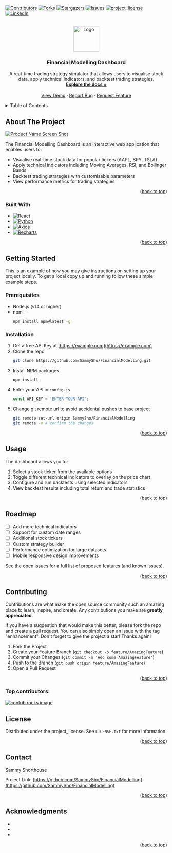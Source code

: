 <!-- Improved compatibility of back to top link: See: https://github.com/othneildrew/Best-README-Template/pull/73 -->
<a id="readme-top"></a>
<!--
*** Thanks for checking out the Best-README-Template. If you have a suggestion
*** that would make this better, please fork the repo and create a pull request
*** or simply open an issue with the tag "enhancement".
*** Don't forget to give the project a star!
*** Thanks again! Now go create something AMAZING! :D
-->



<!-- PROJECT SHIELDS -->
<!--
*** I'm using markdown "reference style" links for readability.
*** Reference links are enclosed in brackets [ ] instead of parentheses ( ).
*** See the bottom of this document for the declaration of the reference variables
*** for contributors-url, forks-url, etc. This is an optional, concise syntax you may use.
*** https://www.markdownguide.org/basic-syntax/#reference-style-links
-->
[![Contributors][contributors-shield]][contributors-url]
[![Forks][forks-shield]][forks-url]
[![Stargazers][stars-shield]][stars-url]
[![Issues][issues-shield]][issues-url]
[![project_license][license-shield]][license-url]
[![LinkedIn][linkedin-shield]][linkedin-url]



<!-- PROJECT LOGO -->
<br />
<div align="center">
  <a href="https://github.com/SammySho/FinancialModelling">
    <img src="images/logo.png" alt="Logo" width="80" height="80">
  </a>

<h3 align="center">Financial Modelling Dashboard</h3>

  <p align="center">
    A real-time trading strategy simulator that allows users to visualise stock data, apply technical indicators, and backtest trading strategies.
    <br />
    <a href="https://github.com/SammySho/FinancialModelling"><strong>Explore the docs »</strong></a>
    <br />
    <br />
    <a href="https://trading.sammyshorthouse.com">View Demo</a>
    &middot;
    <a href="https://github.com/SammySho/FinancialModelling/issues/new?labels=bug&template=bug-report---.md">Report Bug</a>
    &middot;
    <a href="https://github.com/SammySho/FinancialModelling/issues/new?labels=enhancement&template=feature-request---.md">Request Feature</a>
  </p>
</div>



<!-- TABLE OF CONTENTS -->
<details>
  <summary>Table of Contents</summary>
  <ol>
    <li>
      <a href="#about-the-project">About The Project</a>
      <ul>
        <li><a href="#built-with">Built With</a></li>
      </ul>
    </li>
    <li>
      <a href="#getting-started">Getting Started</a>
      <ul>
        <li><a href="#prerequisites">Prerequisites</a></li>
        <li><a href="#installation">Installation</a></li>
      </ul>
    </li>
    <li><a href="#usage">Usage</a></li>
    <li><a href="#roadmap">Roadmap</a></li>
    <li><a href="#contributing">Contributing</a></li>
    <li><a href="#license">License</a></li>
    <li><a href="#contact">Contact</a></li>
    <li><a href="#acknowledgments">Acknowledgments</a></li>
  </ol>
</details>



<!-- ABOUT THE PROJECT -->
## About The Project

[![Product Name Screen Shot][product-screenshot]](https://example.com)

The Financial Modelling Dashboard is an interactive web application that enables users to:
- Visualise real-time stock data for popular tickers (AAPL, SPY, TSLA)
- Apply technical indicators including Moving Averages, RSI, and Bollinger Bands
- Backtest trading strategies with customisable parameters
- View performance metrics for trading strategies

<p align="right">(<a href="#readme-top">back to top</a>)</p>



### Built With
* [![React][React.js]][React-url]
* [![Python][Python.org]][Python-url]
* [![Axios][Axios.js]][Axios-url]
* [![Recharts][Recharts.org]][Recharts-url]

<p align="right">(<a href="#readme-top">back to top</a>)</p>



<!-- GETTING STARTED -->
## Getting Started

This is an example of how you may give instructions on setting up your project locally.
To get a local copy up and running follow these simple example steps.

### Prerequisites

* Node.js (v14 or higher)
* npm
  ```sh
  npm install npm@latest -g
  ```

### Installation

1. Get a free API Key at [https://example.com](https://example.com)
2. Clone the repo
   ```sh
   git clone https://github.com/SammySho/FinancialModelling.git
   ```
3. Install NPM packages
   ```sh
   npm install
   ```
4. Enter your API in `config.js`
   ```js
   const API_KEY = 'ENTER YOUR API';
   ```
5. Change git remote url to avoid accidental pushes to base project
   ```sh
   git remote set-url origin SammySho/FinancialModelling
   git remote -v # confirm the changes
   ```

<p align="right">(<a href="#readme-top">back to top</a>)</p>



<!-- USAGE EXAMPLES -->
## Usage

The dashboard allows you to:
1. Select a stock ticker from the available options
2. Toggle different technical indicators to overlay on the price chart
3. Configure and run backtests using selected indicators
4. View backtest results including total return and trade statistics

<p align="right">(<a href="#readme-top">back to top</a>)</p>



<!-- ROADMAP -->
## Roadmap

- [ ] Add more technical indicators
- [ ] Support for custom date ranges
- [ ] Additional stock tickers
- [ ] Custom strategy builder
- [ ] Performance optimization for large datasets
- [ ] Mobile responsive design improvements

See the [open issues](https://github.com/SammySho/FinancialModelling/issues) for a full list of proposed features (and known issues).

<p align="right">(<a href="#readme-top">back to top</a>)</p>



<!-- CONTRIBUTING -->
## Contributing

Contributions are what make the open source community such an amazing place to learn, inspire, and create. Any contributions you make are **greatly appreciated**.

If you have a suggestion that would make this better, please fork the repo and create a pull request. You can also simply open an issue with the tag "enhancement".
Don't forget to give the project a star! Thanks again!

1. Fork the Project
2. Create your Feature Branch (`git checkout -b feature/AmazingFeature`)
3. Commit your Changes (`git commit -m 'Add some AmazingFeature'`)
4. Push to the Branch (`git push origin feature/AmazingFeature`)
5. Open a Pull Request

<p align="right">(<a href="#readme-top">back to top</a>)</p>

### Top contributors:

<a href="https://github.com/SammySho/FinancialModelling/graphs/contributors">
  <img src="https://contrib.rocks/image?repo=SammySho/FinancialModelling" alt="contrib.rocks image" />
</a>



<!-- LICENSE -->
## License

Distributed under the project_license. See `LICENSE.txt` for more information.

<p align="right">(<a href="#readme-top">back to top</a>)</p>



<!-- CONTACT -->
## Contact

Sammy Shorthouse <!--[@twitter_handle](https://twitter.com/twitter_handle) - email@email_client.com-->

Project Link: [https://github.com/SammySho/FinancialModelling](https://github.com/SammySho/FinancialModelling)

<p align="right">(<a href="#readme-top">back to top</a>)</p>



<!-- ACKNOWLEDGMENTS -->
## Acknowledgments

* []()
* []()
* []()

<p align="right">(<a href="#readme-top">back to top</a>)</p>



<!-- MARKDOWN LINKS & IMAGES -->
<!-- https://www.markdownguide.org/basic-syntax/#reference-style-links -->
[contributors-shield]: https://img.shields.io/github/contributors/SammySho/FinancialModelling.svg?style=for-the-badge
[contributors-url]: https://github.com/SammySho/FinancialModelling/graphs/contributors
[forks-shield]: https://img.shields.io/github/forks/SammySho/FinancialModelling.svg?style=for-the-badge
[forks-url]: https://github.com/SammySho/FinancialModelling/network/members
[stars-shield]: https://img.shields.io/github/stars/SammySho/FinancialModelling.svg?style=for-the-badge
[stars-url]: https://github.com/SammySho/FinancialModelling/stargazers
[issues-shield]: https://img.shields.io/github/issues/SammySho/FinancialModelling.svg?style=for-the-badge
[issues-url]: https://github.com/SammySho/FinancialModelling/issues
[license-shield]: https://img.shields.io/github/license/SammySho/FinancialModelling.svg?style=for-the-badge
[license-url]: https://github.com/SammySho/FinancialModelling/blob/master/LICENSE.txt
[linkedin-shield]: https://img.shields.io/badge/-LinkedIn-black.svg?style=for-the-badge&logo=linkedin&colorB=555
[linkedin-url]: https://linkedin.com/in/sammy-shorthouse
[product-screenshot]: images/screenshot.png
[React.js]: https://img.shields.io/badge/React-20232A?style=for-the-badge&logo=react&logoColor=61DAFB
[React-url]: https://reactjs.org/
[Python.org]: https://img.shields.io/badge/Python-2ea44f?style=for-the-badge&logo=python&logoColor=61DAFB
[Python-url]: https://www.python.org
[Recharts.org]: https://img.shields.io/badge/Recharts-2ea44f?style=for-the-badge&logoColor=61DAFB
[Recharts-url]: https://recharts.org
[Axios.js]: https://img.shields.io/badge/Axios-2ea44f?style=for-the-badge&logo=axios&logoColor=61DAFB
[Axios-url]: https://axios-http.com/
